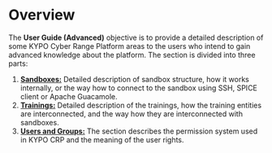 # Overview

The **User Guide (Advanced)** objective is to provide a detailed description of some KYPO Cyber Range Platform areas to the users who intend to gain advanced knowledge about the platform. The section is divided into three parts: 

1. **[Sandboxes:](../sandboxes/sandboxes-overview/)** Detailed description of sandbox structure, how it works internally, or the way how to connect to the sandbox using SSH, SPICE client or Apache Guacamole.
2. **[Trainings:](../trainings/trainings-overview/)** Detailed description of the trainings, how the training entities are interconnected, and the way how they are interconnected with sandboxes. 
3. **[Users and Groups:](../users-and-groups/users-and-groups-overview/)** The section describes the permission system used in KYPO CRP and the meaning of the user rights.
